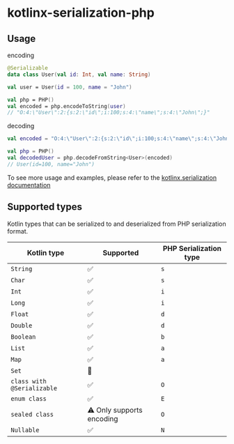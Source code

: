 # kotlinx-serialization-php

## Usage

encoding

```kotlin
@Serializable
data class User(val id: Int, val name: String)

val user = User(id = 100, name = "John")

val php = PHP()
val encoded = php.encodeToString(user)
// "O:4:\"User\":2:{s:2:\"id\";i:100;s:4:\"name\";s:4:\"John\";}"
```

decoding

```kotlin
val encoded = "O:4:\"User\":2:{s:2:\"id\";i:100;s:4:\"name\";s:4:\"John\";}"

val php = PHP()
val decodedUser = php.decodeFromString<User>(encoded)
// User(id=100, name="John")
```

To see more usage and examples, please refer to the [kotlinx.serialization documentation](https://github.com/Kotlin/kotlinx.serialization/blob/master/docs/basic-serialization.md)

## Supported types

Kotlin types that can be serialized to and deserialized from PHP serialization format.

| Kotlin type                | Supported                 | PHP Serialization type |
|----------------------------|---------------------------|------------------------|
| `String`                   | ✅                         | `s`                    |
| `Char`                     | ✅                         | `s`                    |
| `Int`                      | ✅                         | `i`                    |
| `Long`                     | ✅                         | `i`                    |
| `Float`                    | ✅                         | `d`                    |
| `Double`                   | ✅                         | `d`                    |
| `Boolean`                  | ✅                         | `b`                    |
| `List`                     | ✅                         | `a`                    |
| `Map`                      | ✅                         | `a`                    |
| `Set`                      | 🚫                        |                        |   
| `class with @Serializable` | ✅                         | `O`                    |
| `enum class`               | ✅                         | `E`                    |
| `sealed class`             | ⚠️ Only supports encoding | `O`                     |
| `Nullable`                 | ✅                         | `N`                    |
